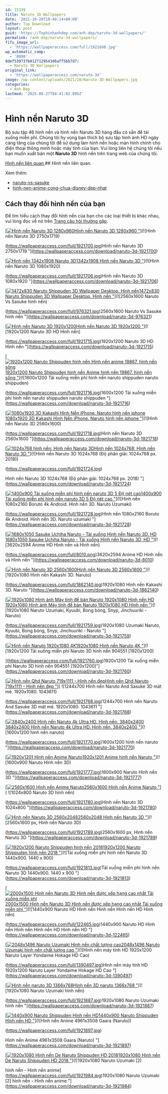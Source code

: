 ```yaml
---
id: 15339
title: Naruto 3D Wallpapers
date: '2021-10-20T19:40:14+00:00'
author: Top Download
layout: post
guid: 'https://Tophinhanhdep.com/anh-dep/naruto-3d-wallpapers/'
permalink: /anh-dep/naruto-3d-wallpapers/
fifu_image_url:
  - 'https://wallpaperaccess.com/full/1921698.jpg'
wp_automatic_camp:
  - '8098'
9def539737b0127129543d6aff5bb7d7:
  - Naruto 3D Wallpapers
original_link:
  - 'https://wallpaperaccess.com/naruto-3d'
image: /wp-content/uploads/2021/10/Naruto-3D-Wallpapers.jpg
categories:
  - Ảnh Đẹp
lastmod: '2025-06-27T04:41:02.895Z'
---
```

# Hình nền Naruto 3D

Bộ sưu tập 46 hình nền và hình nền Naruto 3D hàng đầu có sẵn để tải xuống miễn phí. Chúng tôi hy vọng bạn thích bộ sưu tập hình ảnh HD ngày càng tăng của chúng tôi để sử dụng làm hình nền hoặc màn hình chính cho điện thoại thông minh hoặc máy tính của bạn. Vui lòng liên hệ chúng tôi nếu bạn muốn xuất bản một **Naruto 3D** hình nền trên trang web của chúng tôi.

[Hình nền liên quan ](#related) ## Hình nền liên quan.

   
 Xem thêm:

   
- [naruto-vs-sasuke](https://tophinhanhdep.com/anh-naruto/naruto-vs-sasuke/)
- [hinh-nen-anime-cong-chua-disney-dep-nhat](https://tophinhanhdep.com/anh-anime/hinh-nen-anime-cong-chua-disney-dep-nhat/)

## Cách thay đổi hình nền của bạn

Để tìm hiểu cách thay đổi hình nền của bạn cho các loại thiết bị khác nhau, vui lòng đọc về nó trên [Trang câu hỏi thường gặp](https://tophinhanhdep.com/faq/).

  
[[![Hình nền Naruto 3D 1280x960](https://wallpaperaccess.com/full/1921698.jpg)Hình nền Naruto 3D 1280x960 "](https://wallpaperaccess.com/download/naruto-3d-1921698)](![Hình nền Naruto 3D 2750x1719)

(https://wallpaperaccess.com/full/1921700.jpg)Hình nền Naruto 3D 2750x1719 "](https://wallpaperaccess.com/download/naruto-3d-1921700)

[[![Hình nền 1342x1908 Naruto 3D](https://wallpaperaccess.com/full/1862034.jpg)1342x1908 Hình nền Naruto 3D "](https://wallpaperaccess.com/download/naruto-3d-1862034)](![Hình nền Naruto 3D 1080x1920)

(https://wallpaperaccess.com/full/1921706.jpg)Hình nền Naruto 3D 1080x1920 "](https://wallpaperaccess.com/download/naruto-3d-1921706)

[[![1472x830 Naruto Shippuden 3D Wallpaper Desktop.  Hình nền](https://wallpaperaccess.com/full/1921707.jpg)1472x830 Naruto Shippuden 3D Wallpaper Desktop. Hình nền "](https://wallpaperaccess.com/download/naruto-3d-1921707)](![2560x1600 Naruto Vs Sasuke hình nền)

(https://wallpaperaccess.com/full/976321.jpg)2560x1600 Naruto Vs Sasuke hình nền "](https://wallpaperaccess.com/download/naruto-3d-976321)

[[![Hình nền Naruto 3D 1920x1200](https://wallpaperaccess.com/full/1921711.jpg)Hình nền Naruto 3D 1920x1200 "](https://wallpaperaccess.com/download/naruto-3d-1921711)](![1920x1200 Naruto 3D HD Hình nền)

(https://wallpaperaccess.com/full/1921715.jpg)1920x1200 Naruto 3D HD Hình nền "](https://wallpaperaccess.com/download/naruto-3d-1921715)

[[![1920x1200 Naruto Shippuden hình nền Hình nền anime 19867. hình nền sống](https://wallpaperaccess.com/full/172180.jpg)1920x1200 Naruto Shippuden hình nền Anime hình nền 19867. hình nền sống "](https://wallpaperaccess.com/download/naruto-3d-172180)](![1600x1200 Tải xuống miễn phí hình nền naruto shippuden naruto shippuden)

(https://wallpaperaccess.com/full/1921716.jpg)1600x1200 Tải xuống miễn phí hình nền naruto shippuden naruto shippuden "](https://wallpaperaccess.com/download/naruto-3d-1921716)

[[![1080x1920 3D Kakashi Hình Nền iPhone.  Naruto hình nền iphone](https://wallpaperaccess.com/full/419371.jpg)1080x1920 3D Kakashi Hình Nền iPhone. Naruto hình nền iphone "](https://wallpaperaccess.com/download/naruto-3d-419371)](![Hình nền Naruto 3D 2560x1600)

(https://wallpaperaccess.com/full/1921718.jpg)Hình nền Naruto 3D 2560x1600 "](https://wallpaperaccess.com/download/naruto-3d-1921718)

[[![1024x768 hình nền: Hình nền Naruto 3D](https://wallpaperaccess.com/full/1921720.jpg)Hình nền 1024x768: Hình nền Naruto 3D "](https://wallpaperaccess.com/download/naruto-3d-1921720)](![Hình nền Naruto 3D 1024x768 (Độ phân giải: 1024x768 px. 2018))

(https://wallpaperaccess.com/full/1921724.jpg)

Hình nền Naruto 3D 1024x768 (Độ phân giải: 1024x768 px. 2018) "](https://wallpaperaccess.com/download/naruto-3d-1921724)

[[![1400x900 Tải xuống miễn phí hình nền naruto 3D 5 Độ nét cao](https://wallpaperaccess.com/full/1921727.jpg)1400x900 Tải xuống miễn phí hình nền naruto 3D 5 Độ nét cao "](https://wallpaperaccess.com/download/naruto-3d-1921727)](![Hình nền 1080x2160 Boruto 4k Android.  Hình nền 3D.  Naruto Uzumaki)

(https://wallpaperaccess.com/full/1921728.jpg)Hình nền 1080x2160 Boruto 4k Android. Hình nền 3D. Naruto uzumaki "](https://wallpaperaccess.com/download/naruto-3d-1921728)

[[![1680x1050 Sasuke Uchiha Naruto - Tải xuống Hình nền Naruto 3D, HD](https://wallpaperaccess.com/full/1921730.jpg)1680x1050 Sasuke Uchiha Naruto - Tải xuống Hình nền Naruto 3D, HD "](https://wallpaperaccess.com/download/naruto-3d-1921730)](![3620x2594 Anime HD Hình nền và Hình nền)

(https://wallpaperaccess.com/full/8010.png)3620x2594 Anime HD Hình nền và Hình nền "](https://wallpaperaccess.com/download/naruto-3d-8010)

[[![Hình nền Naruto 3D 2560x1600](https://wallpaperaccess.com/full/1921733.jpg)Hình nền Naruto 3D 2560x1600 "](https://wallpaperaccess.com/download/naruto-3d-1921733)](![1920x1080 Hình nền Kakashi 3D.  Naruto)

(https://wallpaperaccess.com/full/1862140.jpg)1920x1080 Hình nền Kakashi 3D. Naruto "](https://wallpaperaccess.com/download/naruto-3d-1862140)

[[![1920x1080 Hình ảnh Máy tính để bàn Naruto 1920x1080 Hình nền HD](https://wallpaperaccess.com/full/1921747.jpg)1920x1080 Hình ảnh Máy tính để bàn Naruto 1920x1080 HD Hình nền "](https://wallpaperaccess.com/download/naruto-3d-1921747)](![1920x1080 Naruto Uzumaki, Kyuubi, Bong bóng, Snyp, Jinchuuriki - Naruto)

(https://wallpaperaccess.com/full/1921759.jpg)1920x1080 Uzumaki Naruto, Kyuubi, Bong bóng, Snyp, Jinchuuriki - Naruto "](https://wallpaperaccess.com/download/naruto-3d-1921759)

[[![Hình nền Naruto 1920x1080 4K](https://wallpaperaccess.com/full/36875.jpg)1920x1080 Hình nền Naruto 4K "](https://wallpaperaccess.com/download/naruto-3d-36875)](![1920x1200 Tải xuống miễn phí Naruto 3D hình nền 904551 [1920x1200)

](https://wallpaperaccess.com/full/1921760.jpg)1920x1200 Tải xuống miễn phí Naruto 3D hình nền 904551 \[1920x1200\]"](https://wallpaperaccess.com/download/naruto-3d-1921760)

[[![Hình nền Qhd Naruto 719x1111 - Hình nền đẹp](https://wallpaperaccess.com/full/1921762.jpg)Hình nền Qhd Naruto 719x1111 - Hình nền đẹp "](https://wallpaperaccess.com/download/naruto-3d-1921762)]( ![1244x700 Hình nền Naruto And Sasuke 3D mát mẻ.  1920x1080.  1043611)

(https://wallpaperaccess.com/full/1921768.jpg)1244x700 Hình nền Naruto And Sasuke 3D mát mẻ. 1920x1080. 1043611 "](https://wallpaperaccess.com/download/naruto-3d-1921768)

[[![3840x2400 Hình nền Naruto 4k Ultra HD.  Hình nền.  3840x2400](https://wallpaperaccess.com/full/466447.jpg)3840x2400 Hình nền Naruto 4k Ultra HD. Hình nền. 3840x2400 "](https://wallpaperaccess.com/download/naruto-3d-466447)](![1600x1200 hình nền naruto)

(https://wallpaperaccess.com/full/1921770.jpg)1600x1200 hình nền naruto "](https://wallpaperaccess.com/download/naruto-3d-1921770)

[[![1920x1201 Hình nền Anime Naruto](https://wallpaperaccess.com/full/1921775.jpg)1920x1201 Anime hình nền Naruto "](https://wallpaperaccess.com/download/naruto-3d-1921775)](![1600x900 Naruto Hình nền 3D)

(https://wallpaperaccess.com/full/1921777.jpg)1600x900 Naruto Hình nền 3D "](https://wallpaperaccess.com/download/naruto-3d-1921777)

[[![2560x1600 Hình nền Anime Naruto](https://wallpaperaccess.com/full/1921778.jpg)2560x1600 Hình nền Anime Naruto "](https://wallpaperaccess.com/download/naruto-3d-1921778)]( ![1024x800 Naruto 3D hình nền)

(https://wallpaperaccess.com/full/1921780.jpg)Hình nền Naruto 3D 1024x800 "](https://wallpaperaccess.com/download/naruto-3d-1921780)

[[![Hình nền Naruto 3D 2560x2048](https://wallpaperaccess.com/full/1921781.jpg)2560x2048 Hình nền Naruto 3D "](https://wallpaperaccess.com/download/naruto-3d-1921781)](![2560x1600 px, Hình nền Naruto 3D)

(https://wallpaperaccess.com/full/1921789.jpg)2560x1600 px, Hình nền Naruto 3D "](https://wallpaperaccess.com/download/naruto-3d-1921789)

[[![1920x1200 Naruto Shippuden hình nền 2018](https://wallpaperaccess.com/full/1921802.jpg)1920x1200 Naruto Shippuden hình nền 2018 "](https://wallpaperaccess.com/download/naruto-3d-1921802)](![Tải xuống miễn phí hình nền Naruto 3D 1440x900.  1440 x 900)

(https://wallpaperaccess.com/full/1921813.jpg)Tải xuống miễn phí hình nền Naruto 3D 1440x900. 1440 x 900 "](https://wallpaperaccess.com/download/naruto-3d-1921813)

[[![2000x1500 Hình nền Naruto 3D Hình nền được xếp hạng cao nhất Tải xuống miễn phí](https://wallpaperaccess.com/full/1921833.jpg)2000x1500 Hình nền Naruto 3D Hình nền được xếp hạng cao nhất Tải xuống miễn phí "](https://wallpaperaccess.com/download/naruto-3d-1921833)](![1440x900 Naruto HD Hình nền Hình nền Hình nền HD Hình nền)

(https://wallpaperaccess.com/full/122465.jpg)1440x900 Naruto HD Hình nền Hình nền Hình nền HD Hình nền HD "](https://wallpaperaccess.com/download/naruto-3d-122465)

[[![2048x1496 Naruto Uzumaki Hình nền chất lượng cao](https://wallpaperaccess.com/full/1921879.jpg)2048x1496 Naruto Uzumaki hình nền chất lượng cao "](https://wallpaperaccess.com/download/naruto-3d-1921879)](![Hình nền máy tính HD 1920x1200 Naruto Layer Yondaime Hokage HD Cao)

(https://wallpaperaccess.com/full/1390497.jpg)Hình nền máy tính HD 1920x1200 Naruto Layer Yondaime Hokage HD Cao "](https://wallpaperaccess.com/download/naruto-3d-1390497)

[[![Hình nền naruto 3D 1366x768](https://wallpaperaccess.com/full/1921881.jpg)Hình nền 3D naruto 1366x768 "](https://wallpaperaccess.com/download/naruto-3d-1921881)](![1920x1080 Naruto Uzumaki hình nền)

(https://wallpaperaccess.com/full/1921887.jpg)1920x1080 Naruto Uzumaki hình nền "](https://wallpaperaccess.com/download/naruto-3d-1921887)

[[![1440x900 Naruto Shippuden Hình nền HD](https://wallpaperaccess.com/full/1921894.jpg)1440x900 Naruto Shippuden Hình nền HD "](https://wallpaperaccess.com/download/naruto-3d-1921894)](![Hình nền Anime 4961x3508 Gaara (Naruto))

(https://wallpaperaccess.com/full/1921897.jpg)

Hình nền Anime 4961x3508 Gaara (Naruto) "](https://wallpaperaccess.com/download/naruto-3d-1921897)

[[![1920x1080 Hình nền De Naruto Shippuden HD 2018](https://wallpaperaccess.com/full/1921971.jpg)1920x1080 Hình nền De Naruto Shippuden HD 2018 "](https://wallpaperaccess.com/download/naruto-3d-1921971)](![1920x1080 Naruto Uzumaki [2)

 hình nền - Hình nền anime](https://wallpaperaccess.com/full/1921984.jpg)1920x1080 Naruto Uzumaki \[2\] hình nền - Hình nền anime "](https://wallpaperaccess.com/download/naruto-3d-1921984)
